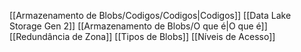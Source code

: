 [[Armazenamento de Blobs/Codigos/Codigos|Codigos]]
[[Data Lake Storage Gen 2]]
[[Armazenamento de Blobs/O que é|O que é]]
[[Redundância de Zona]]
[[Tipos de Blobs]]
[[Níveis de Acesso]]
